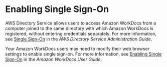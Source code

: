 # Enabling Single Sign\-On<a name="single_sign_on"></a>

AWS Directory Service allows users to access Amazon WorkDocs from a computer joined to the same directory with which Amazon WorkDocs is registered, without entering credentials separately\. For more information, see [Single Sign\-On](http://docs.aws.amazon.com/directoryservice/latest/admin-guide/single_sign_on.html) in the *AWS Directory Service Administration Guide*\.

Your Amazon WorkDocs users may need to modify their web browser settings to enable single sign\-on\. For more information, see [Enabling Single Sign\-On](http://docs.aws.amazon.com/workdocs/latest/userguide/web_client_help.html#single_sign_on) in the *Amazon WorkDocs User Guide*\.
